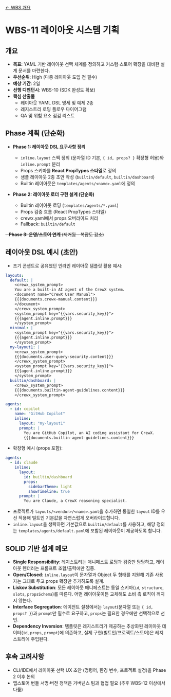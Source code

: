 [← WBS 개요](../wbs.md)

# WBS-11 레이아웃 시스템 기획

## 개요
- **목표**: YAML 기반 레이아웃 선택 체계를 정의하고 커스텀·스토어 확장을 대비한 설계 문서를 마련한다.
- **우선순위**: High (다중 레이아웃 도입 전 필수)
- **예상 기간**: 2일
- **선행 디펜던시**: WBS-10 (SDK 완성도 확보)
- **핵심 산출물**
  - 레이아웃 YAML DSL 명세 및 예제 2종
  - 레지스트리 로딩 플로우 다이어그램
  - QA 및 위험 요소 점검 리스트

## Phase 계획 (단순화)
- **Phase 1: 레이아웃 DSL 요구사항 정리**
  - `inline.layout` 스펙 정의 (문자열 ID 기본, `{ id, props? }` 확장형 허용)와 `inline.prompt` 분리
  - Props 스키마를 **React PropTypes 스타일**로 정의
  - 샘플 레이아웃 2종 초안 작성 (`builtin/default`, `builtin/dashboard`)
  - Builtin 레이아웃은 `templates/agents/<name>.yaml`에 정의

- **Phase 2: 레이아웃 로더 구현 설계 (단순화)**
  - Builtin 레이아웃 로딩 (`templates/agents/*.yaml`)
  - Props 검증 흐름 (React PropTypes 스타일)
  - crewx.yaml에서 props 오버라이드 처리
  - Fallback: `builtin/default`

~~- **Phase 3: 운영/스토어 연계** (제거됨 - 복잡도 감소)~~

## 레이아웃 DSL 예시 (초안)
- 초기 콘셉트로 공유했던 인라인 레이아웃 템플릿 활용 예시:
```yaml
layouts:
  default: |
    <crewx_system_prompt>
    You are a built-in AI agent of the CrewX system.
    <document name="CrewX User Manual">
    {{{documents.crewx-manual.content}}}
    </document>
    </crewx_system_prompt>
    <system_prompt key="{{vars.security_key}}">
    {{{agent.inline.prompt}}}
    </system_prompt>
  minimal: |
    <system_prompt key="{{vars.security_key}}">
    {{{agent.inline.prompt}}}
    </system_prompt>
  my-layout1: |
    <crewx_system_prompt>
    {{{documents.user-query-security.content}}}
    </crewx_system_prompt>
    <system_prompt key="{{vars.security_key}}">
    {{{agent.inline.prompt}}}
    </system_prompt>
  builtin/dashboard: |
    <crewx_system_prompt>
    {{{documents.builtin-agent-guidelines.content}}}
    </crewx_system_prompt>

agents:
  - id: copilot
    name: "GitHub Copilot"
    inline:
      layout: "my-layout1"
      prompt: |
        You are GitHub Copilot, an AI coding assistant for CrewX.
        {{{documents.builtin-agent-guidelines.content}}}
```

- 확장형 예시 (props 포함):
```yaml
agents:
  - id: claude
    inline:
      layout:
        id: builtin/dashboard
        props:
          sidebarTheme: light
          showTimeline: true
      prompt: |
        You are Claude, a CrewX reasoning specialist.
```

- 프로젝트가 `layouts/<vendor>/<name>.yaml`을 추가하면 동일한 `layout` ID를 우선 적용해 빌트인 기본값을 자연스럽게 오버라이드합니다.
- `inline.layout`을 생략하면 기본값으로 `builtin/default`를 사용하고, 해당 정의는 `templates/agents/default.yaml`에 포함된 레이아웃이 제공하도록 합니다.

## SOLID 기반 설계 메모
- **Single Responsibility**: 레지스트리는 매니페스트 로딩과 검증만 담당하고, 레이아웃 렌더러는 프롬프트 조합/출력에만 집중.
- **Open/Closed**: `inline.layout`이 문자열과 Object 두 형태를 지원해 기존 사용자는 그대로 두고 props 확장만 추가하도록 설계.
- **Liskov Substitution**: 모든 레이아웃 매니페스트는 동일 스키마(`id`, `structure`, `slots`, `propsSchema`)를 따른다. 어떤 레이아웃이든 교체해도 소비 측 로직이 깨지지 않는다.
- **Interface Segregation**: 에이전트 설정에서는 `layout`(문자열 또는 `{ id, props? }`)과 `prompt`만 필수로 요구하고, `props`는 필요한 경우에만 선택적으로 선언.
- **Dependency Inversion**: 템플릿은 레지스트리가 제공하는 추상화된 레이아웃 데이터(`id`, `props`, `prompt`)에 의존하고, 실제 구현(빌트인/프로젝트/스토어)은 레지스트리에 주입된다.

## 후속 고려사항
- CLI/IDE에서 레이아웃 선택 UX 초안 (명령어, 환경 변수, 프로젝트 설정)을 Phase 2 이후 논의
- 앱스토어 번들 서명·버전 정책은 거버넌스 팀과 협업 필요 (추후 WBS-12 이상에서 다룸)
